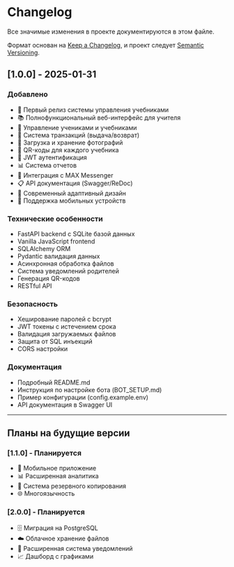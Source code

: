 # Changelog

Все значимые изменения в проекте документируются в этом файле.

Формат основан на [Keep a Changelog](https://keepachangelog.com/ru/1.0.0/),
и проект следует [Semantic Versioning](https://semver.org/lang/ru/).

## [1.0.0] - 2025-01-31

### Добавлено
- 🎉 Первый релиз системы управления учебниками
- 📚 Полнофункциональный веб-интерфейс для учителя
- 👥 Управление учениками и учебниками
- 🔄 Система транзакций (выдача/возврат)
- 📸 Загрузка и хранение фотографий
- 📱 QR-коды для каждого учебника
- 🔐 JWT аутентификация
- 📊 Система отчетов
- 🤖 Интеграция с MAX Messenger
- 📋 API документация (Swagger/ReDoc)
- 🎨 Современный адаптивный дизайн
- 📱 Поддержка мобильных устройств

### Технические особенности
- FastAPI backend с SQLite базой данных
- Vanilla JavaScript frontend
- SQLAlchemy ORM
- Pydantic валидация данных
- Асинхронная обработка файлов
- Система уведомлений родителей
- Генерация QR-кодов
- RESTful API

### Безопасность
- Хеширование паролей с bcrypt
- JWT токены с истечением срока
- Валидация загружаемых файлов
- Защита от SQL инъекций
- CORS настройки

### Документация
- Подробный README.md
- Инструкция по настройке бота (BOT_SETUP.md)
- Пример конфигурации (config.example.env)
- API документация в Swagger UI

---

## Планы на будущие версии

### [1.1.0] - Планируется
- 📱 Мобильное приложение
- 📊 Расширенная аналитика
- 🔄 Система резервного копирования
- 🌐 Многоязычность

### [2.0.0] - Планируется
- 🗄️ Миграция на PostgreSQL
- ☁️ Облачное хранение файлов
- 🔔 Расширенная система уведомлений
- 📈 Дашборд с графиками 